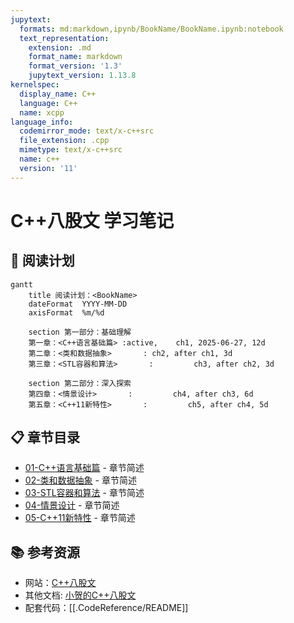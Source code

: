 ```yaml
---
jupytext:
  formats: md:markdown,ipynb/BookName/BookName.ipynb:notebook
  text_representation:
    extension: .md
    format_name: markdown
    format_version: '1.3'
    jupytext_version: 1.13.8
kernelspec:
  display_name: C++
  language: C++
  name: xcpp
language_info:
  codemirror_mode: text/x-c++src
  file_extension: .cpp
  mimetype: text/x-c++src
  name: c++
  version: '11'
---
```


# C++八股文 学习笔记

## 📝 阅读计划

```mermaid
gantt
    title 阅读计划：<BookName>
    dateFormat  YYYY-MM-DD
    axisFormat  %m/%d

    section 第一部分：基础理解
    第一章：<C++语言基础篇> :active,    ch1, 2025-06-27, 12d
    第二章：<类和数据抽象>       : ch2, after ch1, 3d
    第三章：<STL容器和算法>       :         ch3, after ch2, 3d

    section 第二部分：深入探索
    第四章：<情景设计>       :         ch4, after ch3, 6d
    第五章：<C++11新特性>       :         ch5, after ch4, 5d
```

## 📋 章节目录

- [01-C++语言基础篇](01-C++语言基础篇.md) - 章节简述
- [02-类和数据抽象](02-类和数据抽象.md) - 章节简述
- [03-STL容器和算法](03-STL容器和算法.md) - 章节简述
- [04-情景设计](04-情景设计.md) - 章节简述
- [05-C++11新特性](05-C++11新特性.md) - 章节简述

## 📚 参考资源

- 网站：[C++八股文](https://csguide.cn/cpp/intro.html)
- 其他文档: [小贺的C++八股文](.BookReference/亮白风格-C++八股文-小贺-v1.0.pdf)
- 配套代码：[[.CodeReference/README]]
